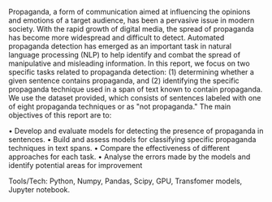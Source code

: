 Propaganda, a form of communication aimed at influencing the opinions and emotions of a target audience, has been a pervasive issue in modern society. With the rapid growth of digital media, the spread of propaganda has become more widespread and difficult to detect. Automated propaganda detection has emerged as an important task in natural language processing (NLP) to help identify and combat the spread of manipulative and misleading information. In this report, we focus on two specific tasks related to propaganda detection: (1) determining whether a given sentence contains propaganda, and (2) identifying the specific propaganda technique used in a span of text known to contain propaganda. We use the dataset provided, which consists of sentences labeled with one of eight propaganda techniques or as "not propaganda."
The main objectives of this report are to:

• Develop and evaluate models for detecting the presence of propaganda in sentences.
• Build and assess models for classifying specific propaganda techniques in text spans.
• Compare the effectiveness of different approaches for each task.
• Analyse the errors made by the models and identify potential areas for improvement

Tools/Tech: Python, Numpy, Pandas, Scipy, GPU, Transfomer models, Jupyter notebook.

